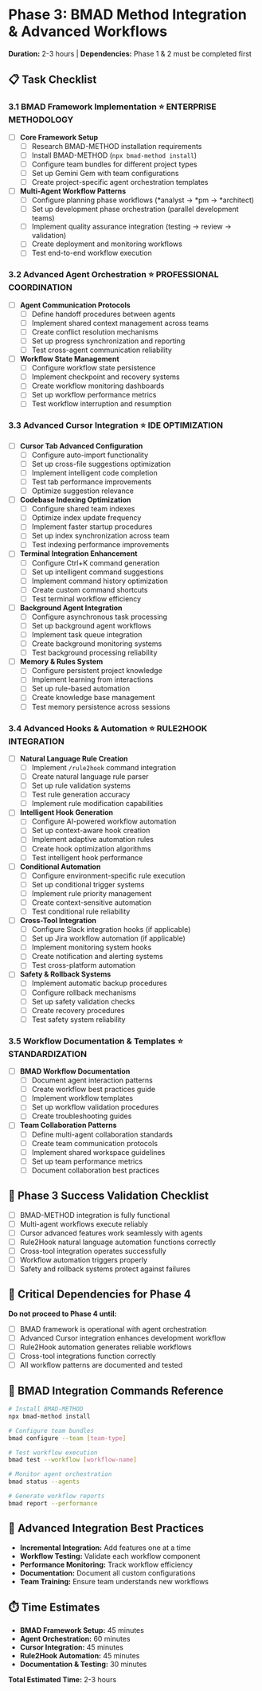 # Phase 3: BMAD Method Integration & Advanced Workflows
**Duration:** 2-3 hours | **Dependencies:** Phase 1 & 2 must be completed first

## 📋 Task Checklist

### 3.1 BMAD Framework Implementation ⭐ **ENTERPRISE METHODOLOGY**
- [ ] **Core Framework Setup**
  - [ ] Research BMAD-METHOD installation requirements
  - [ ] Install BMAD-METHOD (`npx bmad-method install`)
  - [ ] Configure team bundles for different project types
  - [ ] Set up Gemini Gem with team configurations
  - [ ] Create project-specific agent orchestration templates

- [ ] **Multi-Agent Workflow Patterns**
  - [ ] Configure planning phase workflows (*analyst → *pm → *architect)
  - [ ] Set up development phase orchestration (parallel development teams)
  - [ ] Implement quality assurance integration (testing → review → validation)
  - [ ] Create deployment and monitoring workflows
  - [ ] Test end-to-end workflow execution

### 3.2 Advanced Agent Orchestration ⭐ **PROFESSIONAL COORDINATION**
- [ ] **Agent Communication Protocols**
  - [ ] Define handoff procedures between agents
  - [ ] Implement shared context management across teams
  - [ ] Create conflict resolution mechanisms
  - [ ] Set up progress synchronization and reporting
  - [ ] Test cross-agent communication reliability

- [ ] **Workflow State Management**
  - [ ] Configure workflow state persistence
  - [ ] Implement checkpoint and recovery systems
  - [ ] Create workflow monitoring dashboards
  - [ ] Set up workflow performance metrics
  - [ ] Test workflow interruption and resumption

### 3.3 Advanced Cursor Integration ⭐ **IDE OPTIMIZATION**
- [ ] **Cursor Tab Advanced Configuration**
  - [ ] Configure auto-import functionality
  - [ ] Set up cross-file suggestions optimization
  - [ ] Implement intelligent code completion
  - [ ] Test tab performance improvements
  - [ ] Optimize suggestion relevance

- [ ] **Codebase Indexing Optimization**
  - [ ] Configure shared team indexes
  - [ ] Optimize index update frequency
  - [ ] Implement faster startup procedures
  - [ ] Set up index synchronization across team
  - [ ] Test indexing performance improvements

- [ ] **Terminal Integration Enhancement**
  - [ ] Configure Ctrl+K command generation
  - [ ] Set up intelligent command suggestions
  - [ ] Implement command history optimization
  - [ ] Create custom command shortcuts
  - [ ] Test terminal workflow efficiency

- [ ] **Background Agent Integration**
  - [ ] Configure asynchronous task processing
  - [ ] Set up background agent workflows
  - [ ] Implement task queue integration
  - [ ] Create background monitoring systems
  - [ ] Test background processing reliability

- [ ] **Memory & Rules System**
  - [ ] Configure persistent project knowledge
  - [ ] Implement learning from interactions
  - [ ] Set up rule-based automation
  - [ ] Create knowledge base management
  - [ ] Test memory persistence across sessions

### 3.4 Advanced Hooks & Automation ⭐ **RULE2HOOK INTEGRATION**
- [ ] **Natural Language Rule Creation**
  - [ ] Implement `/rule2hook` command integration
  - [ ] Create natural language rule parser
  - [ ] Set up rule validation systems
  - [ ] Test rule generation accuracy
  - [ ] Implement rule modification capabilities

- [ ] **Intelligent Hook Generation**
  - [ ] Configure AI-powered workflow automation
  - [ ] Set up context-aware hook creation
  - [ ] Implement adaptive automation rules
  - [ ] Create hook optimization algorithms
  - [ ] Test intelligent hook performance

- [ ] **Conditional Automation**
  - [ ] Configure environment-specific rule execution
  - [ ] Set up conditional trigger systems
  - [ ] Implement rule priority management
  - [ ] Create context-sensitive automation
  - [ ] Test conditional rule reliability

- [ ] **Cross-Tool Integration**
  - [ ] Configure Slack integration hooks (if applicable)
  - [ ] Set up Jira workflow automation (if applicable)
  - [ ] Implement monitoring system hooks
  - [ ] Create notification and alerting systems
  - [ ] Test cross-platform automation

- [ ] **Safety & Rollback Systems**
  - [ ] Implement automatic backup procedures
  - [ ] Configure rollback mechanisms
  - [ ] Set up safety validation checks
  - [ ] Create recovery procedures
  - [ ] Test safety system reliability

### 3.5 Workflow Documentation & Templates ⭐ **STANDARDIZATION**
- [ ] **BMAD Workflow Documentation**
  - [ ] Document agent interaction patterns
  - [ ] Create workflow best practices guide
  - [ ] Implement workflow templates
  - [ ] Set up workflow validation procedures
  - [ ] Create troubleshooting guides

- [ ] **Team Collaboration Patterns**
  - [ ] Define multi-agent collaboration standards
  - [ ] Create team communication protocols
  - [ ] Implement shared workspace guidelines
  - [ ] Set up team performance metrics
  - [ ] Document collaboration best practices

## 🎯 Phase 3 Success Validation Checklist
- [ ] BMAD-METHOD integration is fully functional
- [ ] Multi-agent workflows execute reliably
- [ ] Cursor advanced features work seamlessly with agents
- [ ] Rule2Hook natural language automation functions correctly
- [ ] Cross-tool integration operates successfully
- [ ] Workflow automation triggers properly
- [ ] Safety and rollback systems protect against failures

## 🚨 Critical Dependencies for Phase 4
**Do not proceed to Phase 4 until:**
- [ ] BMAD framework is operational with agent orchestration
- [ ] Advanced Cursor integration enhances development workflow
- [ ] Rule2Hook automation generates reliable workflows
- [ ] Cross-tool integrations function correctly
- [ ] All workflow patterns are documented and tested

## 📝 BMAD Integration Commands Reference
```bash
# Install BMAD-METHOD
npx bmad-method install

# Configure team bundles
bmad configure --team [team-type]

# Test workflow execution
bmad test --workflow [workflow-name]

# Monitor agent orchestration
bmad status --agents

# Generate workflow reports
bmad report --performance
```

## 🔧 Advanced Integration Best Practices
- **Incremental Integration:** Add features one at a time
- **Workflow Testing:** Validate each workflow component
- **Performance Monitoring:** Track workflow efficiency
- **Documentation:** Document all custom configurations
- **Team Training:** Ensure team understands new workflows

## ⏱️ Time Estimates
- **BMAD Framework Setup:** 45 minutes
- **Agent Orchestration:** 60 minutes
- **Cursor Integration:** 45 minutes
- **Rule2Hook Automation:** 45 minutes
- **Documentation & Testing:** 30 minutes

**Total Estimated Time:** 2-3 hours